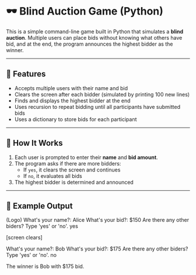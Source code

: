 # 🕶️ Blind Auction Game (Python)

This is a simple command-line game built in Python that simulates a **blind auction**. Multiple users can place bids without knowing what others have bid, and at the end, the program announces the highest bidder as the winner.

---

## 🎯 Features

- Accepts multiple users with their name and bid
- Clears the screen after each bidder (simulated by printing 100 new lines)
- Finds and displays the highest bidder at the end
- Uses recursion to repeat bidding until all participants have submitted bids
- Uses a dictionary to store bids for each participant

---

## 🚀 How It Works

1. Each user is prompted to enter their **name** and **bid amount**.
2. The program asks if there are more bidders:
   - If `yes`, it clears the screen and continues
   - If `no`, it evaluates all bids
3. The highest bidder is determined and announced

---

## 🧪 Example Output

(Logo)
What's your name?: Alice
What's your bid?: $150
Are there any other biders? Type 'yes' or 'no'.
yes

[screen clears]

What's your name?: Bob
What's your bid?: $175
Are there any other biders? Type 'yes' or 'no'.
no

The winner is Bob with $175 bid.

